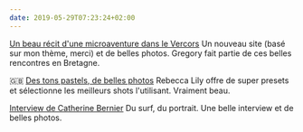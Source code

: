 ```yaml
---
date: 2019-05-29T07:23:24+02:00
---
```


[Un beau récit d'une microaventure dans le Vercors](https://gregorymignard.com/microaventure-a-raquettes-dans-le-vercors/) Un nouveau site (basé sur mon thème, merci) et de belles photos. Gregory fait partie de ces belles rencontres en Bretagne.

🇬🇧 [Des tons pastels, de belles photos](https://www.rebeccalily.com/blog/spotlight-spring-2019) Rebecca Lily offre de super presets et sélectionne les meilleurs shots l'utilisant. Vraiment beau.

[Interview de Catherine Bernier](https://beside.media/fr/catherine-bernier/) Du surf, du portrait. Une belle interview et de belles photos.

